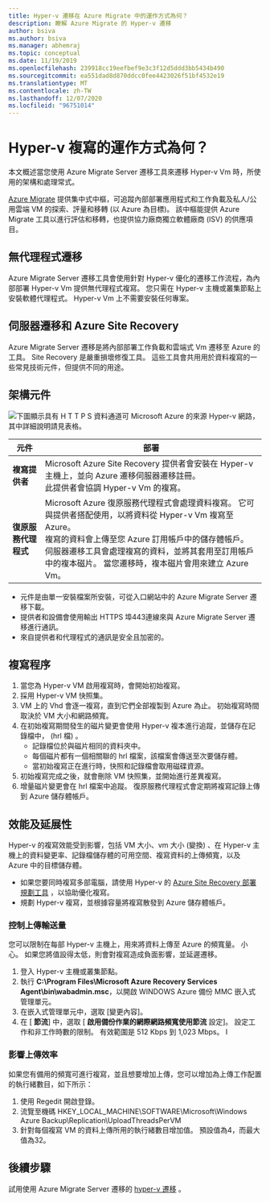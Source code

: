 ```yaml
---
title: Hyper-v 遷移在 Azure Migrate 中的運作方式為何？
description: 瞭解 Azure Migrate 的 Hyper-v 遷移
author: bsiva
ms.author: bsiva
ms.manager: abhemraj
ms.topic: conceptual
ms.date: 11/19/2019
ms.openlocfilehash: 239918cc19eefbef9e3c3f12d5ddd3bb5434b490
ms.sourcegitcommit: ea551dad8d870ddcc0fee4423026f51bf4532e19
ms.translationtype: MT
ms.contentlocale: zh-TW
ms.lasthandoff: 12/07/2020
ms.locfileid: "96751014"
---
```

# <a name="how-does-hyper-v-replication-work"></a>Hyper-v 複寫的運作方式為何？

本文概述當您使用 Azure Migrate Server 遷移工具來遷移 Hyper-v Vm 時，所使用的架構和處理常式。

[Azure Migrate](migrate-services-overview.md) 提供集中式中樞，可追蹤內部部署應用程式和工作負載及私人/公用雲端 VM 的探索、評量和移轉 (以 Azure 為目標)。 該中樞能提供 Azure Migrate 工具以進行評估和移轉，也提供協力廠商獨立軟體廠商 (ISV) 的供應項目。

## <a name="agentless-migration"></a>無代理程式遷移

Azure Migrate Server 遷移工具會使用針對 Hyper-v 優化的遷移工作流程，為內部部署 Hyper-v Vm 提供無代理程式複寫。 您只需在 Hyper-v 主機或叢集節點上安裝軟體代理程式。 Hyper-v Vm 上不需要安裝任何專案。

## <a name="server-migration-and-azure-site-recovery"></a>伺服器遷移和 Azure Site Recovery

Azure Migrate Server 遷移是將內部部署工作負載和雲端式 Vm 遷移至 Azure 的工具。 Site Recovery 是嚴重損壞修復工具。 這些工具會共用用於資料複寫的一些常見技術元件，但提供不同的用途。 


## <a name="architectural-components"></a>架構元件

![下圖顯示具有 H T T P S 資料通道可 Microsoft Azure 的來源 Hyper-v 網路，其中詳細說明請見表格。](./media/hyper-v-replication-architecture/architecture.png)



**元件** | **部署** | 
--- | --- 
**複寫提供者** | Microsoft Azure Site Recovery 提供者會安裝在 Hyper-v 主機上，並向 Azure 遷移伺服器遷移註冊。<br/> 此提供者會協調 Hyper-v Vm 的複寫。
**復原服務代理程式** | Microsoft Azure 復原服務代理程式會處理資料複寫。 它可與提供者搭配使用，以將資料從 Hyper-v Vm 複寫至 Azure。<br/> 複寫的資料會上傳至您 Azure 訂用帳戶中的儲存體帳戶。 伺服器遷移工具會處理複寫的資料，並將其套用至訂用帳戶中的複本磁片。 當您遷移時，複本磁片會用來建立 Azure Vm。

- 元件是由單一安裝檔案所安裝，可從入口網站中的 Azure Migrate Server 遷移下載。
- 提供者和設備會使用輸出 HTTPS 埠443連線來與 Azure Migrate Server 遷移進行通訊。
- 來自提供者和代理程式的通訊是安全且加密的。


## <a name="replication-process"></a>複寫程序

1. 當您為 Hyper-v VM 啟用複寫時，會開始初始複寫。
2. 採用 Hyper-v VM 快照集。
3. VM 上的 Vhd 會逐一複寫，直到它們全部複製到 Azure 為止。 初始複寫時間取決於 VM 大小和網路頻寬。
4. 在初始複寫期間發生的磁片變更會使用 Hyper-v 複本進行追蹤，並儲存在記錄檔中， (hrl 檔) 。
    - 記錄檔位於與磁片相同的資料夾中。
    - 每個磁片都有一個相關聯的 hrl 檔案，該檔案會傳送至次要儲存體。
    - 當初始複寫正在進行時，快照和記錄檔會取用磁碟資源。
4. 初始複寫完成之後，就會刪除 VM 快照集，並開始進行差異複寫。
5. 增量磁片變更會在 hrl 檔案中追蹤。 復原服務代理程式會定期將複寫記錄上傳到 Azure 儲存體帳戶。


## <a name="performance-and-scaling"></a>效能及延展性

Hyper-v 的複寫效能受到影響，包括 VM 大小、vm 大小 (變換) 、在 Hyper-v 主機上的資料變更率、記錄檔儲存體的可用空間、複寫資料的上傳頻寬，以及 Azure 中的目標儲存體。

- 如果您要同時複寫多部電腦，請使用 Hyper-v 的 [Azure Site Recovery 部署規劃工具](../site-recovery/hyper-v-deployment-planner-overview.md) ，以協助優化複寫。
- 規劃 Hyper-v 複寫，並根據容量將複寫散發到 Azure 儲存體帳戶。

### <a name="control-upload-throughput"></a>控制上傳輸送量

您可以限制在每部 Hyper-v 主機上，用來將資料上傳至 Azure 的頻寬量。 小心。 如果您將值設得太低，則會對複寫造成負面影響，並延遲遷移。


1. 登入 Hyper-v 主機或叢集節點。
2. 執行 **C:\Program Files\Microsoft Azure Recovery Services Agent\bin\wabadmin.msc**，以開啟 WINDOWS Azure 備份 MMC 嵌入式管理單元。
3. 在嵌入式管理單元中，選取 [變更內容]。
4. 在 [ **節流**] 中，選取 [ **啟用備份作業的網際網路頻寬使用節流** 設定]。 設定工作和非工作時數的限制。 有效範圍是 512 Kbps 到 1,023 Mbps。
I

### <a name="influence-upload-efficiency"></a>影響上傳效率

如果您有備用的頻寬可進行複寫，並且想要增加上傳，您可以增加為上傳工作配置的執行緒數目，如下所示：

1. 使用 Regedit 開啟登錄。
2. 流覽至機碼 HKEY_LOCAL_MACHINE\SOFTWARE\Microsoft\Windows Azure Backup\Replication\UploadThreadsPerVM
3. 針對每個複寫 VM 的資料上傳所用的執行緒數目增加值。 預設值為4，而最大值為32。 




## <a name="next-steps"></a>後續步驟

試用使用 Azure Migrate Server 遷移的 [hyper-v 遷移](tutorial-migrate-hyper-v.md) 。
